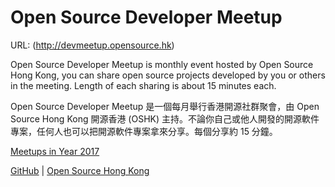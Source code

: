 # Open Source Developer Meetup

URL: (http://devmeetup.opensource.hk)

Open Source Developer Meetup is monthly event hosted by Open Source Hong Kong, you can share open source projects developed by you or others in the meeting. Length of each sharing is about 15 minutes each.

Open Source Developer Meetup 是一個每月舉行香港開源社群聚會，由 Open Source Hong Kong 開源香港 (OSHK) 主持。不論你自己或他人開發的開源軟件專案，任何人也可以把開源軟件專案拿來分享。每個分享約 15 分鐘。

[Meetups in Year 2017](2017)

[GitHub](https://github.com/opensourcehk/devmeetup) | [Open Source Hong Kong](https://opensource.hk)
